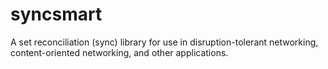 syncsmart
=========

A set reconciliation (sync) library for use in disruption-tolerant networking, content-oriented networking, and other applications.
